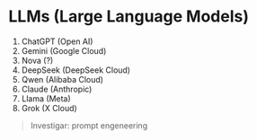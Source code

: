 # LLMs (Large Language Models)

1. ChatGPT (Open AI)
2. Gemini (Google Cloud)
3. Nova (?)
4. DeepSeek (DeepSeek Cloud)
5. Qwen (Alibaba Cloud)
6. Claude (Anthropic)
7. Llama (Meta)
8. Grok (X Cloud)

> Investigar: prompt engeneering